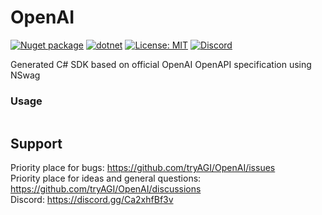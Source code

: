 # OpenAI

[![Nuget package](https://img.shields.io/nuget/vpre/tryAGI.OpenAI)](https://www.nuget.org/packages/tryAGI.OpenAI/)
[![dotnet](https://github.com/tryAGI/OpenAI/actions/workflows/dotnet.yml/badge.svg?branch=main)](https://github.com/tryAGI/OpenAI/actions/workflows/dotnet.yml)
[![License: MIT](https://img.shields.io/github/license/tryAGI/OpenAI)](https://github.com/tryAGI/OpenAI/blob/main/LICENSE.txt)
[![Discord](https://img.shields.io/discord/1115206893015662663?label=Discord&logo=discord&logoColor=white&color=d82679)](https://discord.gg/Ca2xhfBf3v)

Generated C# SDK based on official OpenAI OpenAPI specification using NSwag

### Usage
```csharp

```

## Support

Priority place for bugs: https://github.com/tryAGI/OpenAI/issues  
Priority place for ideas and general questions: https://github.com/tryAGI/OpenAI/discussions  
Discord: https://discord.gg/Ca2xhfBf3v  